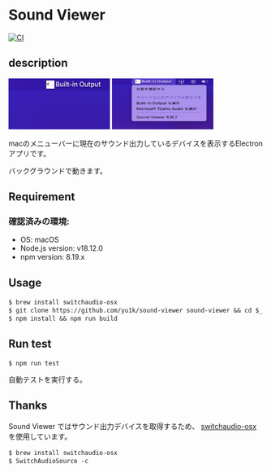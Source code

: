 # Sound Viewer 

[![CI](https://github.com/yu1k/sound-viewer/actions/workflows/ci.yml/badge.svg)](https://github.com/yu1k/sound-viewer/actions/workflows/ci.yml)

## description

<p>
  <img src="./assets/image01.jpg" width="200px" height="100">
  <img src="./assets/image02.jpg" width="200px" height="100">
</p>

macのメニューバーに現在のサウンド出力しているデバイスを表示するElectronアプリです。

バックグラウンドで動きます。

## Requirement

### 確認済みの環境:

- OS: macOS
- Node.js version: v18.12.0
- npm version: 8.19.x

## Usage

```
$ brew install switchaudio-osx
$ git clone https://github.com/yu1k/sound-viewer sound-viewer && cd $_
$ npm install && npm run build
```

## Run test

```
$ npm run test
```

自動テストを実行する。

## Thanks

Sound Viewer ではサウンド出力デバイスを取得するため、 [switchaudio-osx](https://github.com/deweller/switchaudio-osx) を使用しています。

```
$ brew install switchaudio-osx
$ SwitchAudioSource -c
```
